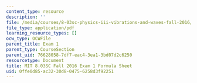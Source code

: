 ```yaml
---
content_type: resource
description: ''
file: /media/courses/8-03sc-physics-iii-vibrations-and-waves-fall-2016/0ffe0d85ac3230d804756258d3f92251_MIT8_03SCF16_Exam1_Formula.pdf
file_type: application/pdf
learning_resource_types: []
ocw_type: OCWFile
parent_title: Exam 1
parent_type: CourseSection
parent_uid: 76628058-7df7-eac4-3ea1-3bd07d2c6250
resourcetype: Document
title: MIT 8.03SC Fall 2016 Exam 1 Formula Sheet
uid: 0ffe0d85-ac32-30d8-0475-6258d3f92251
---
```

